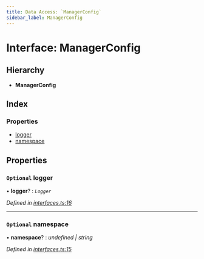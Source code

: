 ```yaml
---
title: Data Access: `ManagerConfig`
sidebar_label: ManagerConfig
---
```


# Interface: ManagerConfig

## Hierarchy

* **ManagerConfig**

## Index

### Properties

* [logger](managerconfig.md#optional-logger)
* [namespace](managerconfig.md#optional-namespace)

## Properties

### `Optional` logger

• **logger**? : *`Logger`*

*Defined in [interfaces.ts:16](https://github.com/terascope/teraslice/blob/fd211a8bb/packages/data-access/src/interfaces.ts#L16)*

___

### `Optional` namespace

• **namespace**? : *undefined | string*

*Defined in [interfaces.ts:15](https://github.com/terascope/teraslice/blob/fd211a8bb/packages/data-access/src/interfaces.ts#L15)*
